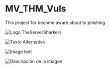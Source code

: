 # MV_THM_Vuls
This project for become aware about to phishing

![Logo TheServerSharkers](https://drive.google.com/file/d/1Z-MdIV-tn-qdh21YtZ4NoVinHM1-wbGs/view?usp=sharing)

<img src="https://drive.google.com/file/d/1Z-MdIV-tn-qdh21YtZ4NoVinHM1-wbGs/view?usp=sharing" alt="Texto Alternativo">

![Image text](https://drive.google.com/file/d/1Z-MdIV-tn-qdh21YtZ4NoVinHM1-wbGs/view?usp=sharing)


![Descripción de la imagen](https://external-content.duckduckgo.com/iu/?u=https%3A%2F%2Ftse1.mm.bing.net%2Fth%3Fid%3DOIP.9uQeXJPOGm7x6d4fFhnXxAHaD4%26pid%3DApi&f=1&ipt=f41c7af99aa668777c6d4dca14693153e8d4f49f20380fdb4f3525c8d01f9193&ipo=images)
